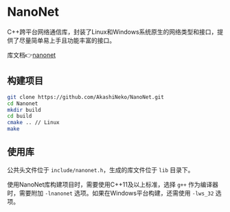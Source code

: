 # NanoNet

C++跨平台网络通信库，封装了Linux和Windows系统原生的网络类型和接口，提供了尽量简单易上手且功能丰富的接口。

库文档👉[nanonet](https://akashi.top/proj/nanonet)

## 构建项目

~~~bash
git clone https://github.com/AkashiNeko/NanoNet.git
cd Nanonet
mkdir build
cd build
cmake .. // Linux
make
~~~

## 使用库

公共头文件位于 `include/nanonet.h`，生成的库文件位于 `lib` 目录下。

使用NanoNet库构建项目时，需要使用C++11及以上标准，选择 `g++` 作为编译器时，需要附加 `-lnanonet` 选项。如果在Windows平台构建，还需使用 `-lws_32` 选项。


